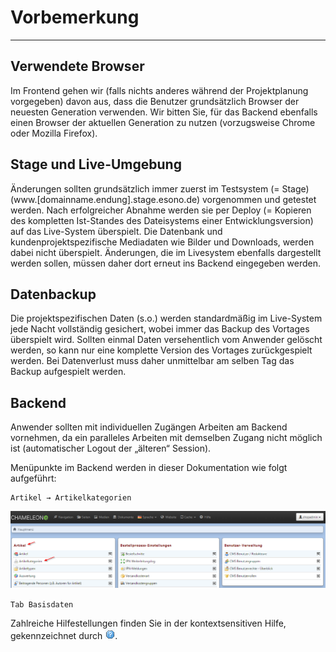 # Vorbemerkung
---

## Verwendete Browser
Im Frontend gehen wir (falls nichts anderes während der Projektplanung vorgegeben) davon aus, dass die Benutzer grundsätzlich Browser der neuesten Generation verwenden. Wir bitten Sie, für das Backend ebenfalls einen Browser der aktuellen Generation zu nutzen (vorzugsweise Chrome oder Mozilla Firefox).

## Stage und Live-Umgebung
Änderungen sollten grundsätzlich immer zuerst im Testsystem (= Stage) (www.[domainname.endung].stage.esono.de) vorgenommen und getestet werden. Nach erfolgreicher Abnahme werden sie per Deploy (= Kopieren des kompletten Ist-Standes des Dateisystems einer Entwicklungsversion) auf das Live-System überspielt. Die Datenbank und kundenprojektspezifische Mediadaten wie Bilder und Downloads, werden dabei nicht überspielt. Änderungen, die im Livesystem ebenfalls dargestellt werden sollen, müssen daher dort erneut ins Backend eingegeben werden.

## Datenbackup
Die projektspezifischen Daten (s.o.) werden standardmäßig im Live-System jede Nacht vollständig gesichert, wobei immer das Backup des Vortages überspielt wird. Sollten einmal Daten versehentlich vom Anwender gelöscht werden, so kann nur eine komplette Version des Vortages zurückgespielt werden. Bei Datenverlust muss daher unmittelbar am selben Tag das Backup aufgespielt werden.

## Backend
Anwender sollten mit individuellen Zugängen Arbeiten am Backend vornehmen, da ein paralleles Arbeiten mit demselben Zugang nicht möglich ist \(automatischer Logout der „älteren“ Session\).

Menüpunkte im Backend werden in dieser Dokumentation wie folgt aufgeführt:

    Artikel → Artikelkategorien

![](/assets/vorbemerkung_backend.png)



`Tab Basisdaten`



Zahlreiche Hilfestellungen finden Sie in der kontextsensitiven Hilfe, gekennzeichnet durch ![](bildfragezeichen.png).


